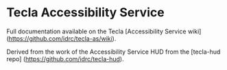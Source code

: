 Tecla Accessibility Service
===========================

Full documentation available on the Tecla [Accessibility Service wiki] (https://github.com/idrc/tecla-as/wiki).

Derived from the work of the Accessibility Service HUD from the [tecla-hud repo] (https://github.com/idrc/tecla-hud).
